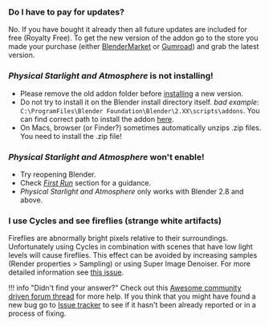 ### Do I have to pay for updates?
No. If you have bought it already then all future updates are included for free (Royalty Free). To get the new version
of the addon go to the store you made your purchase (either 
[BlenderMarket](https://blendermarket.com/products/physical-starlight-and-atmosphere) or
[Gumroad](https://gumroad.com/l/PSaA)) and grab the latest version.

### _Physical Starlight and Atmosphere_ is not installing!      
- Please remove the old addon folder before [installing](getting-started/#installation) a new version.
- Do not try to install it on the Blender install directory itself.
*bad example*: `C:\ProgramFiles\Blender Foundation\Blender\2.XX\scripts\addons`. You can find correct path to install
the addon [here](/updating).
- On Macs, browser (or Finder?) sometimes automatically unzips .zip files. You need to install the .zip file!

### _Physical Starlight and Atmosphere_ won't enable!
- Try reopening Blender.
- Check [_First Run_](/getting-started/#first-run) section for a guidance. 
- _Physical Starlight and Atmosphere_ only works with Blender 2.8 and above.

### I use Cycles and see fireflies (strange white artifacts)
Fireflies are abnormally bright pixels relative to their surroundings. Unfortunately using Cycles in combination with scenes that have low light levels will cause fireflies. This effect
can be avoided by increasing samples (Render properties > Sampling) or using Super Image Denoiser. For more detailed
information see [this issue](https://github.com/PhysicalAddons/physical-starlight-and-atmosphere/issues/22).


!!! info "Didn't find your answer?"
    Check out this [Awesome community driven forum thread](https://blenderartists.org/t/physical-starlight-and-atmosphere-addon-for-2-8-v1-1/1185314)
    for more help. If you think that you might have found a new bug go to [Issue tracker](https://github.com/PhysicalAddons/physical-starlight-and-atmosphere/issues)
    to see if it hasn't been already reported or in a process of fixing.


